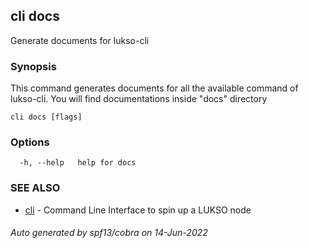 ## cli docs

Generate documents for lukso-cli

### Synopsis

This command generates documents for all the available command of lukso-cli.
You will find documentations inside "docs" directory

```
cli docs [flags]
```

### Options

```
  -h, --help   help for docs
```

### SEE ALSO

* [cli](cli.md)	 - Command Line Interface to spin up a LUKSO node

###### Auto generated by spf13/cobra on 14-Jun-2022
